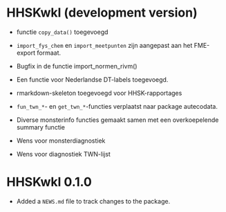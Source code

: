 # HHSKwkl (development version)

- functie `copy_data()` toegevoegd
- `import_fys_chem` en `import_meetpunten` zijn aangepast aan het FME-export formaat.
- Bugfix in de functie import_normen_rivm()
- Een functie voor Nederlandse DT-labels toegevoegd.
- rmarkdown-skeleton toegevoegd voor HHSK-rapportages
- `fun_twn_*`- en `get_twn_*`-functies verplaatst naar package autecodata.
- Diverse monsterinfo functies gemaakt samen met een overkoepelende summary functie

- Wens voor monsterdiagnostiek
- Wens voor diagnostiek TWN-lijst

# HHSKwkl 0.1.0

* Added a `NEWS.md` file to track changes to the package.
